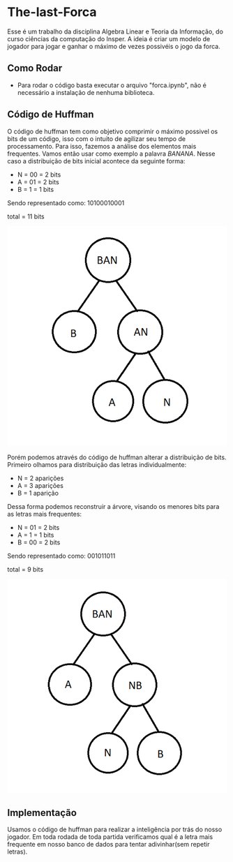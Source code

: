 # The-last-Forca

Esse é um trabalho da disciplina Algebra Linear e Teoria da Informação, do curso ciências da computação do Insper. A ideia é criar um modelo de jogador para jogar e ganhar o máximo de vezes possivéis o jogo da forca.

## Como Rodar

- Para rodar o código basta executar o arquivo "forca.ipynb", não é necessário a instalação de nenhuma biblioteca.

## Código de Huffman

O código de huffman tem como objetivo comprimir o máximo possivel os bits de um código, isso com o intuito de agilizar seu tempo de processamento. Para isso, fazemos a análise dos elementos mais frequentes. Vamos então usar como exemplo a palavra $BANANA$. Nesse caso a distribuição de bits inicial acontece da seguinte forma:

* N = 00 = 2 bits
* A = 01 = 2 bits
* B = 1 = 1 bits

Sendo representado como: 10100010001

total = 11 bits

![Arvore_Inicial](Arvore_inicial.png)


Porém podemos através do código de huffman alterar a distribuição de bits. Primeiro olhamos para distribuição das letras individualmente:

* N = 2 aparições
* A = 3 aparições
* B = 1 aparição

Dessa forma podemos reconstruir a árvore, visando os menores bits para as letras mais frequentes:

* N = 01 = 2 bits
* A = 1 = 1 bits
* B = 00 = 2 bits

Sendo representado como: 001011011

total = 9 bits

![Avore_Final](arvore_final.png)



## Implementação

Usamos o código de huffman para realizar a inteligência por trás do nosso jogador. Em toda rodada de toda partida verificamos qual é a letra mais frequente em nosso banco de dados para tentar adivinhar(sem repetir letras).
